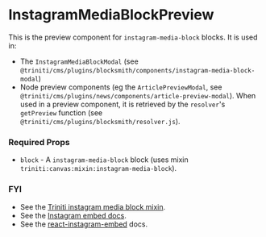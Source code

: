 # InstagramMediaBlockPreview

This is the preview component for `instagram-media-block` blocks. It is used in:
+ The `InstagramMediaBlockModal` (see `@triniti/cms/plugins/blocksmith/components/instagram-media-block-modal`)
+ Node preview components (eg the `ArticlePreviewModal`, see `@triniti/cms/plugins/news/components/article-preview-modal`). When used in a preview component, it is retrieved by the `resolver`'s `getPreview` function (see `@triniti/cms/plugins/blocksmith/resolver.js`).

### Required Props
+ `block` - A `instagram-media-block` block (uses mixin `triniti:canvas:mixin:instagram-media-block`).

### FYI
+ See the [Triniti instagram media block mixin](https://github.com/triniti/schemas/tree/master/schemas/triniti/canvas/mixin/instagram-media-block).
+ See the [Instagram embed docs](https://www.instagram.com/developer/embedding/).
+ See the [react-instagram-embed](https://github.com/sugarshin/react-instagram-embed) docs.
